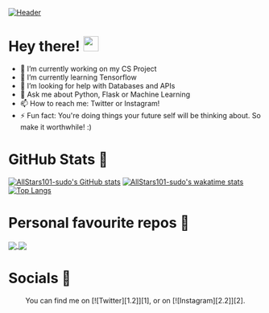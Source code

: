[![Header](https://user-images.githubusercontent.com/53670363/124357102-4fd64600-dc4c-11eb-8181-cc3cbd2c486f.png)](https://www.twitter.com/AllStars101X/)


# Hey there! <img src="https://raw.githubusercontent.com/MartinHeinz/MartinHeinz/master/wave.gif" width="30px">
- 🔭 I’m currently working on my CS Project
- 🌱 I’m currently learning Tensorflow
- 🤔 I’m looking for help with Databases and APIs
- 💬 Ask me about Python, Flask or Machine Learning
- 📫 How to reach me: Twitter or Instagram!
- ⚡ Fun fact: You're doing things your future self will be thinking about. So make it worthwhile! :)

# GitHub Stats 🔭 
[![AllStars101-sudo's GitHub stats](https://github-readme-stats.vercel.app/api?username=AllStars101-sudo&show_icons=true&theme=tokyonight)](https://github.com/anuraghazra/github-readme-stats)
 [![AllStars101-sudo's wakatime stats](https://github-readme-stats.vercel.app/api/wakatime?username=AllStars101&show_icons=true&theme=tokyonight)](https://github.com/anuraghazra/github-readme-stats)
 [![Top Langs](https://github-readme-stats.vercel.app/api/top-langs/?username=AllStars101-sudo&show_icons=true&theme=tokyonight)](https://github.com/anuraghazra/github-readme-stats)

# Personal favourite repos 🌟 
<a href="https://github.com/AllStars101-sudo/IntelliMed">
  <img align="center" src="https://github-readme-stats.vercel.app/api/pin/?username=AllStars101-sudo&repo=IntelliMed&show_icons=true&theme=tokyonight" />
</a>
<a href="https://github.com/AllStars101-sudo/IntelliTable">
  <img align="center" src="https://github-readme-stats.vercel.app/api/pin/?username=AllStars101-sudo&repo=IntelliTable&show_icons=true&theme=tokyonight" />
</a>

# Socials 📱 

<!-- Actual text -->

<p align="center">You can find me on [![Twitter][1.2]][1], or on [![Instagram][2.2]][2].</p>

<!-- Icons -->

[1.2]: http://i.imgur.com/wWzX9uB.png (twitter icon without padding)
[2.2]: https://user-images.githubusercontent.com/53670363/124358023-f3c1f080-dc50-11eb-8854-f60a75079f3f.png (Instagram icon without padding)

<!-- Links to your social media accounts -->

[1]: https://twitter.com/AllStars101X
[2]: https://www.instagram.com/allstars101

